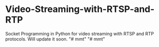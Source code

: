 # Video-Streaming-with-RTSP-and-RTP
Socket Programming in Python for video streaming with RTSP and RTP protocols.
Will update it soon.
"# mmt" 
"# mmt" 
